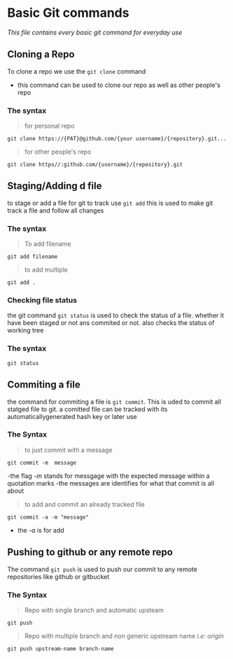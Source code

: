 # Basic Git commands
*This file contains every basic git command for everyday use*

## Cloning a Repo
To clone a repo we use the `git clone` command
- this command can be used to clone our repo as well as other people's repo
### The syntax 
>for personal repo
```
git clone https://{PAT}@github.com/{your username}/{repository}.git...
```
>for other people's repo
```
git clone https//:github.com/{username}/{repository}.git
```
## Staging/Adding d file
to stage or add a file for git to track use `git add` this is used to make git track a file and follow all changes

### The syntax
> To add filename
```
git add filename
```
> to add multiple
```
git add .
```
### Checking file status
the git command `git status` is used to check the status of a file. whether it have been staged or not ans commited or not. also checks the status of working tree

### The syntax
```
git status
```

## Commiting a file
the command for commiting a file is `git commit`.  This is uded to commit all statged file to git. a comitted file can be tracked with its automaticallygenerated hash key or later use

### The Syntax
> to just commit with a message
```
git commit -m  message
```

-the flag *-m* stands for messgage with the expected message within a quotation marks
-the messages are identifies for what that commit is all about
>to add and commit an already tracked file
```
git commit -a -m "message"
```
- the *-a* is for add

## Pushing to github or any remote repo
The command `git push` is used to push our commit to any remote repositories like github or gitbucket
### The Syntax
>Repo with single branch and automatic upsteam
```
git push
```
>Repo with multiple branch and non generic upstream name *i.e: origin*
```
git push upstream-name branch-name
```